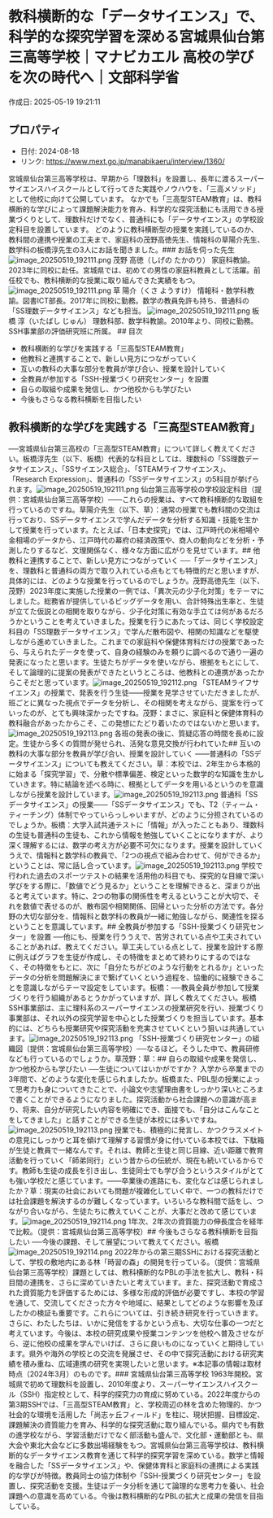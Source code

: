 # 教科横断的な「データサイエンス」で、科学的な探究学習を深める宮城県仙台第三高等学校｜マナビカエル 高校の学びを次の時代へ｜文部科学省

作成日: 2025-05-19 19:21:11

## プロパティ

- 日付: 2024-08-18
- リンク: https://www.mext.go.jp/manabikaeru/interview/1360/

宮城県仙台第三高等学校は、早期から「理数科」を設置し、長年に渡るスーパーサイエンスハイスクールとして行ってきた実践やノウハウを、「三高メソッド」として他校に向けて公開しています。 なかでも「三高型STEAM教育」は、教科横断的な学びによって課題解決能力を育み、科学的な探究活動にも活用できる授業づくりとして、理数科だけでなく、普通科にも「データサイエンス」の学校設定科目を設置しています。 どのように教科横断型の授業を実践しているのか、教科間の連携や授業の工夫まで、家庭科の茂野高徳先生、情報科の草陽介先生、数学科の板橋淳先生の3人にお話を聞きました。### お話を伺った先生
![image_20250519_192111.png](../assets/image_20250519_192111.png)
 茂野 高徳（しげの たかのり）   家庭科教諭。2023年に同校に赴任。宮城県では、初めての男性の家庭科教員として活躍。前任校でも、教科横断的な授業に取り組んできた実績をもつ。 ![image_20250519_192111.png](../assets/image_20250519_192111.png)
 草 陽介（くさ ようすけ）   情報科・数学科教諭。図書ICT部長。2017年に同校に勤務。数学の教員免許も持ち、普通科の「SS理数データサイエンス」なども担当。 ![image_20250519_192111.png](../assets/image_20250519_192111.png)
 板橋 淳（いたばし じゅん）   理数科部、数学科教諭。2010年より、同校に勤務。SSH事業部の評価研究班に所属。 ## 目次
-  教科横断的な学びを実践する「三高型STEAM教育」 
-  他教科と連携することで、新しい見方につながっていく 
-  互いの教科の大事な部分を教員が学び合い、授業を設計していく 
-  全教員が参加する「SSH-授業づくり研究センター」を設置 
-  自らの取組や成果を発信し、かつ他校からも学びたい 
-  今後もさらなる教科横断を目指したい 
## 教科横断的な学びを実践する「三高型STEAM教育」
──宮城県仙台第三高校の「三高型STEAM教育」について詳しく教えてください。板橋淳先生（以下、板橋）代表的な科目としては、理数科の「SS理数データサイエンス」、「SSサイエンス総合」、「STEAMライフサイエンス」、「Research Expression」、普通科の「SSデータサイエンス」の5科目が挙げられます。![image_20250519_192111.png](../assets/image_20250519_192111.png)
仙台第三高等学校の学校設定科目（提供：宮城県仙台第三高等学校）――これらの授業は、すべて教科横断的な取組を行っているのですね。草陽介先生（以下、草）：通常の授業でも教科間の交流は行っており、SSデータサイエンスで学んだデータを分析する知識・技能を生かして授業を行っています。たとえば、「日本史探究」では、江戸時代の米相場や金相場のデータから、江戸時代の幕府の経済政策や、商人の動向などを分析・予測したりするなど、文理関係なく、様々な方面に広がりを見せています。## 他教科と連携することで、新しい見方につながっていく
──「データサイエンス」を、理数科と普通科の両方で取り入れている点もとても特徴的だと思いますが、具体的には、どのような授業を行っているのでしょうか。茂野高徳先生（以下、茂野）2023年度に実施した授業の一例では、「異次元の少子化対策」をテーマにしました。総務省が提供しているビッグデータを用い、合計特殊出生率と、生徒が立てた仮説との相関を取りながら、少子化対策に有効な手立ては何があるだろうかということを考えていきました。授業を行うにあたっては、同じく学校設定科目の「SS理数データサイエンス」で学んだ散布図や、相関の知識などを駆使しながら進めていきました。これまでの家庭科や保健体育科だけの授業であったら、与えられたデータを使って、自身の経験のみを頼りに調べるので通り一遍の発表になったと思います。生徒たちがデータを使いながら、根拠をもとにして、そして論理的に提案の発表ができたというところは、他教科との連携があったからこそだと思っています。![image_20250519_192112.png](../assets/image_20250519_192112.png)
「STEAMライフサイエンス」の授業で、発表を行う生徒――授業を見学させていただきましたが、班ごとに異なった視点でデータを分析し、その相関を考えながら、提案を行っていったのが、とても興味深かったですね。茂野：まさに、家庭科と保健体育科の教科融合があったからこそ、この発想にたどり着いたのではないかと思います。![image_20250519_192113.png](../assets/image_20250519_192113.png)
各班の発表の後に、質疑応答の時間を長めに設定。生徒から多くの質問が発せられ、活発な意見交換が行われていた## 互いの教科の大事な部分を教員が学び合い、授業を設計していく
――普通科の「SSデータサイエンス」についても教えてください。草：本校では、2年生から本格的に始まる「探究学習」で、分散や標準偏差、検定といった数学的な知識を生かしていきます。特に結論を述べる時に、根拠としてデータを用いるというのを意識しながら授業を設計しています。![image_20250519_192113.png](../assets/image_20250519_192113.png)
普通科「SSデータサイエンス」の授業――「SSデータサイエンス」でも、T2（ティーム・ティーチング）体制でやっていらっしゃいますが、どのように分担されているのでしょうか。板橋：大学入試共通テストに「情報」が入ったこともあり、理数科の生徒も普通科の生徒も、これから情報を勉強していくことになりますが、より深く理解するには、数学の考え方が必要不可欠になります。授業を設計していくうえで、情報科と数学科の教員で、「2つの視点で組み合わせて、何ができるか」ということは、常に話し合っています。![image_20250519_192113.png](../assets/image_20250519_192113.png)
学校で行われた過去のスポーツテストの結果を活用他の科目でも、探究的な目線で深い学びをする際に、「数値でどう見るか」ということを理解できると、深まりが出ると考えています。特に、2つの物事の関係性を考えるということが大切で、それを数値で表せるのが、散布図や相関関係、回帰といった分析の方法です。各分野の大切な部分を、情報科と数学科の教員が一緒に勉強しながら、関連性を探るということを意識しています。## 全教員が参加する「SSH-授業づくり研究センター」を設置
──他にも、授業を行ううえで、苦労されている点や工夫されていることがあれば、教えてください。草工夫している点として、授業を設計する際に例えばグラフを生徒が作成し、その特徴をまとめて終わりにするのではなく、その特徴をもとに、次に「自分たちがどのような行動をとれるか」といったデータの分析を問題解決にまで繋げていくという過程を、協働的に経験できることを意識しながらテーマ設定をしています。板橋：──教員全員が参加して授業づくりを行う組織があるとうかがっていますが、詳しく教えてください。板橋SSH事業部は、主に理科系のスーパーサイエンスの授業研究を行い、授業づくり事業部は、それ以外の探究学習を中心とした授業づくりを担当しています。基本的には、どちらも授業研究や探究活動を充実させていくという狙いは共通しています。![image_20250519_192113.png](../assets/image_20250519_192113.png)
「SSH-授業づくり研究センター」の組織図（提供：宮城県仙台第三高等学校）──なるほど。そうした中で、教員研修なども行っているのでしょうか。草茂野：草：## 自らの取組や成果を発信し、かつ他校からも学びたい
──生徒についてはいかがですか？ 入学から卒業までの3年間で、どのような変化を感じられましたか。板橋また、PBL型の授業によって思考力も身についてきたことで、小論文や志望理由書をしっかり深いところまで書くことができるようになりました。探究活動から社会課題への意識が高まり、将来、自分が研究したい内容を明確にでき、面接でも、「自分はこんなことをしてきました」と話すことができる生徒が本校には多いですね。![image_20250519_192113.png](../assets/image_20250519_192113.png)
授業でも、積極的に発言し、かつクラスメイトの意見にしっかりと耳を傾けて理解する習慣が身に付いている本校では、下駄箱が生徒と教員で一緒なんです。それは、教師と生徒と同じ目線、近い距離で教育活動を行っていく「師弟同行」という昔からの伝統が、現在も続いているからです。教師も生徒の成長を引き出し、生徒同士でも学び合うというスタイルがとても強い学校だと感じています。――卒業後の進路にも、変化などは感じられましたか？草：現実の社会においても問題が複雑化していく中で、一つの教科だけでは社会課題を解決するのが難しくなっています。いろいろな教科間で話をし、つながり合いながら、生徒たちに教えていくことが、大事だと改めて感じています。![image_20250519_192114.png](../assets/image_20250519_192114.png)
1年次、2年次の資質能力の伸長度合を経年で比較。（提供：宮城県仙台第三高等学校）## 今後もさらなる教科横断を目指したい
──今後の課題、そして展望について教えてください。板橋![image_20250519_192114.png](../assets/image_20250519_192114.png)
2022年からの第三期SSHにおける探究活動として、学校の敷地内にある林「時習の森」の開発を行っている。（提供：宮城県仙台第三高等学校）課題としては、教科横断的なPBLの手法を拡大し、教科・科目間の連携を、さらに深めていきたいと考えています。また、探究活動で育成された資質能力を評価するためには、多様な形成的評価が必要ですし、本校の学習を通して、交流してくださった方々や地域に、結果としてどのような影響を及ぼしたかの検証も重要です。これらについては、引き続き研究を行っていきます。さらに、わたしたちは、いかに発信をするかという点も、大切な仕事の一つだと考えています。今後は、本校の研究成果や授業コンテンツを他校へ普及させながら、逆に他校の成果を学んでいけば、さらに良いものになっていくと期待しています。県外や海外の学校との交流を発展させ、その中で探究活動における研究実績を積み重ね、広域連携の研究を実現したいと思います。※本記事の情報は取材時点（2024年3月）のものです。### 宮城県仙台第三高等学校
1963年開校。宮城県で初めて理数科を設置し、2010年度より、スーパーサイエンスハイスクール（SSH）指定校として、科学的探究力の育成に努めている。2022年度からの第3期SSHでは、「三高型STEAM教育」と、学校周辺の林を含めた物理的、かつ社会的な環境を活用した「尚志ヶ丘フィールド」を柱に、現状把握、目標設定、課題解決の資質能力を育み、科学的な探究活動に取り組んでいる。県内でも有数の進学校ながら、学習活動だけでなく部活動も盛んで、文化部・運動部とも、県大会や東北大会などに多数出場経験をもつ。宮城県仙台第三高等学校は、教科横断的なデータサイエンス教育を通じて科学的探究学習を深めている。数学と情報を融合した「SSデータサイエンス」や、保健体育科と家庭科の連携による実践的な学びが特徴。教員同士の協力体制や「SSH-授業づくり研究センター」を設置し、探究活動を支援。生徒はデータ分析を通じて論理的な思考力を養い、社会課題への意識を高めている。今後は教科横断的なPBLの拡大と成果の発信を目指している。